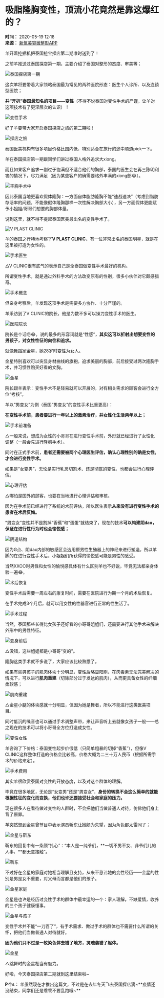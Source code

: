 # 吸脂隆胸变性，顶流小花竟然是靠这爆红的？

**时间：** 2020-05-19 12:18  
**来源：** [新氧美容微整形APP](https://www.sohu.com/a/396189085_102080?spm=smpc.content-abroad.content.1.1730983994742sQPmaue)

羊开着挖掘机把泰国挖宝探店第二期准时送到了！

之前羊推送过泰国探店第一期，主要介绍了泰国对整形的态度、审美等；

![泰国探店第一期](http://p4.itc.cn/images01/20200519/92fcf3e19b86469e907530463e8cfbf4.jpeg)

这次羊将要带着大家领略泰国最为常见的两种医院形态：医生个人诊所、以及连锁型医院；

**并“开扒”泰国最知名的项目——变性**（不得不说泰国对变性手术的严谨，让羊对这项技术有了更深层次的认识）**！**

![变性手术](http://p8.itc.cn/images01/20200519/74fc3869779a4671bd8fea79c7694f38.gif)

好了羊要带大家开启泰国探店之旅的第二期啦！

![探店之旅](http://p4.itc.cn/images01/20200519/e9711a152cf54c9c9d4935ac4669d2c1.jpeg)

泰国医美机构有很多项目价格比国内低，特别适合在旅行的途中顺道pick一下。

羊在泰国探店第一期跟同学们讲过泰国人格外追求大xiong。

而且如果客户追求一副过于饱满但不适合他们的胸部，泰国的医生会在再三陈明利害的情况下，尽力满足（因为某些客户的确需要格外丰满的xiong部😂）。

![丰胸手术中](http://p8.itc.cn/images01/20200519/e425a85902b64dae8a30fde019baff3f.jpeg)

因此泰国当地更喜欢假体隆胸：一方面自体脂肪隆胸不能“速战速决”（考虑到脂肪存活率的问题，不能像假体隆胸那样一次性解决胸部大小），另一方面假体更能赋予小姐姐/哥哥们想要的胸部体量。

说到这里，就不得不提起泰国医美最出名的变性手术了。

![V PLAST CLINIC](http://p4.itc.cn/images01/20200519/e9711a152cf54c9c9d4935ac4669d2c1.jpeg)

羊的泰国之行特地考察了**V PLAST CLINIC**，有一位非常出名的泰国明星，就是在这里被打造为女性的。

![手术医生](http://p7.itc.cn/images01/20200519/e3051025f61b4c30affce31425339d25.gif)

△V CLINIC很有底气的表示自己是全泰国做变性手术最好的机构。

所谓变性手术，就是通过外科手术的方法改变原有的性别，很多小伙伴对它颇感猎奇。

![手术概念](http://p0.itc.cn/images01/20200519/7532dbac05ec47fe9be4fbc9670b0682.png)

但亲身考察后，羊发现这项手术是需要多方协作、十分严谨的。

羊采访到了V CLINIC的院长，他是为数不多可以操刀变性手术的医生。

![医院院长](http://p6.itc.cn/images01/20200519/2b767427e97d43ab894a542adbe76e0c.png)

院长是个话唠😂，说的最多的形容词就是“性感”，**其实这可以折射出想要变性的男孩子，对女性性征的向往和追求。**

就像舞蹈家金星，她28岁时变性为女人。

金星特别喜欢可以突显身材曲线的旗袍，追求美丽的胸部，前后接受过两次隆胸手术，并习惯性购买好看的文胸。

![金星](http://p9.itc.cn/images01/20200519/60e4ff776106492b850767670acc26b5.png)

院长跟羊表示：变性手术不是轻易就可以开展的，对有相关需求的顾客会进行全方位“考核”。

羊以“男变女”为例（泰国“男变女”的变性手术比重更高）：

**在变性手术前，患者要进行一年以上的激素治疗，并女性化生活两年以上；**

![手术前准备](http://p0.itc.cn/images01/20200519/5a7d4fd0035a4983b8f371361773372d.png)

△一般来说，想成为女性的小哥哥在进行变性手术前，外形就已经进行了女性化调整（一般会先进行隆胸手术）。

同时在正式手术前，**患者还需要被两个心理医生评估，确认心理性别的确是女性，才会进行变性手术。**

如果是“女变男”，无论是实行乳房切割术、还是彻底的变性，也都会进行心理评估。

![心理评估](http://p1.itc.cn/images01/20200519/8684240624d2446e8562102c5d36cc85.png)

△哪怕是国外的顾客，也要在当地进行心理评估和审核。

因为在手术前已经进行了系统的术前评估，所以医生表示**从来没有进行变性手术的患者在术后反悔。**

“男变女”变性并不是割掉“香蕉”和“蛋蛋”就结束了，现在的技术**可以构建阴dao，保证在进行性行为时也会愉悦感；**

![阴道结构](http://p2.itc.cn/images01/20200519/339a194d09e14808adc1db8419ae6acb.png)

因为G点、阴dao内部的敏感区会选用原男性生殖器上的神经来进行塑造，所以羊脚的在进行变性手术后，小姐姐们所获得的愉悦感可能是男性的感受。

当然XXOO时男性和女性的愉悦感具体有什么区别羊也不好说，毕竟无法都亲身体验一遍😂。

![术后恢复](http://p4.itc.cn/images01/20200519/d0bc17d691e24d0682d8966d40633e71.png)

变性手术后需要一周左右的康复时间，需要在医院进行为期一个月的术后恢复。

在手术完成3个月后，就可以用女性的性器官进行正常的性生活了。

![手术过程](http://p1.itc.cn/images01/20200519/b7ac9b1f35404187b7289f4fb48c5f49.png)

当然，泰国那些长得比女孩子还好看的小哥哥姐姐们，还需要进行其他手术来解决外形中的男性特征。

![变身前后](http://p5.itc.cn/images01/20200519/ace23b6760554a549a0f595c96d26572.jpeg)

△没错，这些姐姐都是小哥哥“变的”。

隆胸这类手术就不多说了，大家应该比较熟悉了。

如果有些男孩子的肌肉体块十分明显，变性后略显阳刚，在肉毒素无法完美解决的情况下，可以进行**肌肉重建**（切除部分过于发达的肌肉），从而更具备女性的纤细柔软感；

![肌肉重建](http://p1.itc.cn/images01/20200519/c92625a8998b43e7b19e1171599f55db.png)

△金星小腿的体块感就十分明显，但因为她是舞者，所以不能进行这类医美项目。

同时低沉的嗓音也可以通过手术调整声带，来让声音听上去就像女孩子一般——总之现在的技术可以将小哥哥全方位打造成女性。

![变性女性](http://p6.itc.cn/images01/20200519/c506d940be6745808d00eaee30e9452a.jpeg)

羊咨询了下价格：泰国变性起步价很低（只简单粗暴的切掉“香蕉”），但像V CLINIC这样整体打造的价格会比较高，价格大概为二三十万人民币（根据所需手术的价格来定）。

![手术费用](http://p3.itc.cn/images01/20200519/83e2adf1784d4e99b8b20075673da12d.gif)

其实羊很欣赏泰国对变性的开放态度，以及对这个群体的理解。

毕竟在很多地区，无论是“女变男”还是“男变女”，**身份的转换不会这么简单的就能根据性征的变化而变换，他们也许还要接受社会和家庭的压力。**

现在很多人在看待做过变性的人群时，不会把他们当做普通人对待，仿佛他们身上背了原罪。

羊突然想到金星曾节目中表示演员靳东让她颇为失望，因为角色都太雷同了；

![金星与靳东](http://p2.itc.cn/images01/20200519/abef7fb50ff44289a947c95bad78f651.jpeg)

靳东的回复中有一条颇“扎心”：“本人是一纯爷们，**一切不男不女、非爷们儿的人事，**都无意接触”。

![靳东](http://p5.itc.cn/images01/20200519/0e419bdc88cc406a95a4219fddfa477d.png)

不过好在金星的家庭对她相当理解且支持，从来不忌讳她的变性经历——金星的性别是男是女不重要，对父母而言都是他们的孩子。

![金星家庭](http://p4.itc.cn/images01/20200519/f019fac9ea874cd9ba89b0cb424aad3e.png)

金星是也许是经历过变性手术的群体中最幸运的一个：家人理解，不缺爱情，收养的三个孩子健康懂事。

![金星与孩子](http://p1.itc.cn/images01/20200519/6c5916f8fc7b4723afe3223fbb1dbbb1.png)

变性手术并不能“一刀百了”，有手术需求、做过手术的群体也不需要什么所谓的关怀，把他们当做普通人对待就好。

**因为他们只不过是一枚染色体去错了地方，灵魂装错了躯体。**

![金星](http://p6.itc.cn/images01/20200519/7fbd0b95e50745ccb41ca8aa10ca214e.png)

△跳舞时的金星相当有魅力。

好啦，今天泰国探店第二期就到这里结束啦~

**P个s：** 羊虽然现在才推出这篇文，不过是在去年冬天飞去泰国探店滴~**疫情还没结束，同学们还是乖乖不要乱跑哦~**